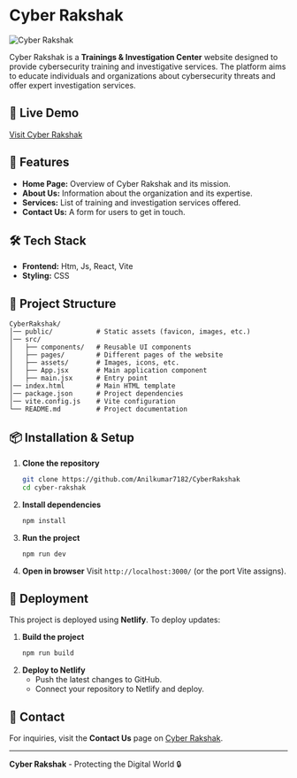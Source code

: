 # Cyber Rakshak

![Cyber Rakshak](https://cyberrakshaks.netlify.app/favicon.ico)

Cyber Rakshak is a **Trainings & Investigation Center** website designed to provide cybersecurity training and investigative services. The platform aims to educate individuals and organizations about cybersecurity threats and offer expert investigation services.

## 🔗 Live Demo
[Visit Cyber Rakshak](https://cyberrakshaks.netlify.app/)

## 🚀 Features
- **Home Page:** Overview of Cyber Rakshak and its mission.
- **About Us:** Information about the organization and its expertise.
- **Services:** List of training and investigation services offered.
- **Contact Us:** A form for users to get in touch.

## 🛠️ Tech Stack
- **Frontend:** Htm, Js, React, Vite
- **Styling:** CSS


## 📂 Project Structure
```
CyberRakshak/
│── public/           # Static assets (favicon, images, etc.)
│── src/
│   ├── components/   # Reusable UI components
│   ├── pages/        # Different pages of the website
│   ├── assets/       # Images, icons, etc.
│   ├── App.jsx       # Main application component
│   ├── main.jsx      # Entry point
│── index.html        # Main HTML template
│── package.json      # Project dependencies
│── vite.config.js    # Vite configuration
└── README.md         # Project documentation
```

## 📦 Installation & Setup
1. **Clone the repository**
   ```sh
   git clone https://github.com/Anilkumar7182/CyberRakshak
   cd cyber-rakshak
   ```
2. **Install dependencies**
   ```sh
   npm install
   ```
3. **Run the project**
   ```sh
   npm run dev
   ```
4. **Open in browser**
   Visit `http://localhost:3000/` (or the port Vite assigns).

## 🚀 Deployment
This project is deployed using **Netlify**. To deploy updates:
1. **Build the project**
   ```sh
   npm run build
   ```
2. **Deploy to Netlify**
   - Push the latest changes to GitHub.
   - Connect your repository to Netlify and deploy.

## 📧 Contact
For inquiries, visit the **Contact Us** page on [Cyber Rakshak](https://cyberrakshaks.netlify.app/).

---
**Cyber Rakshak** - Protecting the Digital World 🔒


